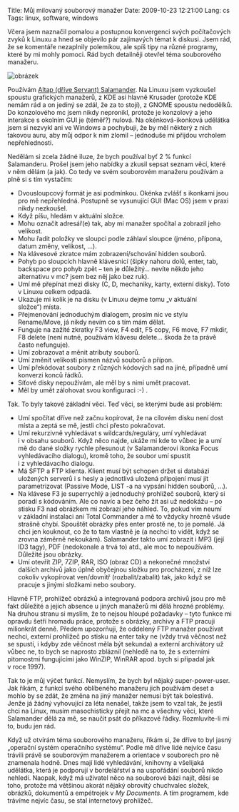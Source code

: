 Title: Můj milovaný souborový manažer
Date: 2009-10-23 12:21:00
Lang: cs
Tags: linux, software, windows

Včera jsem naznačil pomalou a postupnou konvergenci svých počítačových zvyků k Linuxu a hned se objevilo pár zajímavých témat k diskusi. Jsem rád, že se komentáře nezaplnily polemikou, ale spíš tipy na různé programy, které by mi mohly pomoci. Rád bych detailněji otevřel téma souborového manažeru.

![obrázek]({static}/images/121.jpg)

Používám
[Altap (dříve Servant) Salamander](http://www.altap.cz/salam_cz/). Na Linuxu jsem vyzkoušel spoustu grafických manažerů, z KDE asi hlavně Krusader (protože KDE nemám rád a on jediný se zdál, že za to stojí), z GNOME spoustu nedodělků. Do konzolového mc jsem nikdy nepronikl, protože je konzolový a jeho interakce s okolním GUI je (téměř?) nulová. Na okénková-ikonková udělátka jsem si nezvykl ani ve Windows a pochybuji, že by měl některý z nich takovou auru, aby můj odpor k nim zlomil – jednoduše mi přijdou vrcholem nepřehlednosti.

Nedělám si zcela žádné iluze, že bych používal byť 2 % funkcí Salamanderu. Prošel jsem jeho nabídky a zkusil sepsat seznam věcí, které v něm dělám (a jak). Co tedy ve svém souborovém manažeru používám a plně si s tím vystačím:

-   Dvousloupcový formát je asi podmínkou. Okénka zvlášť s ikonkami jsou pro mě nepřehledná. Postupně se vysunující GUI (Mac OS) jsem v praxi nikdy nezkoušel.
-   Když píšu, hledám v aktuální složce.
-   Mohu označit adresář(e) tak, aby mi manažer spočítal a zobrazil jeho velikost.
-   Mohu řadit položky ve sloupci podle záhlaví sloupce (jméno, přípona, datum změny, velikost, …).
-   Na klávesové zkratce mám zobrazení/schování hidden souborů.
-   Pohyb po sloupcích hlavně klávesnicí (šipky nahoru dolů, enter, tab, backspace pro pohyb zpět – ten je důležitý… nevíte někdo jeho alternativu v mc? jsem bez něj jako bez ruk).
-   Umí mě přepínat mezi disky (C, D, mechaniky, karty, externí disky). Toto v Linuxu celkem odpadá.
-   Ukazuje mi kolik je na disku (v Linuxu dejme tomu „v aktuální složce“) místa.
-   Přejmenování jednoduchým dialogem, prosím nic ve stylu Rename/Move, já nikdy nevím co s tím mám dělat.
-   Funguje na zažité zkratky F3 view, F4 edit, F5 copy, F6 move, F7 mkdir, F8 delete (není nutné, používám klávesu delete… škoda že ta právě často nefunguje).
-   Umí zobrazovat a měnit atributy souborů.
-   Umí změnit velikosti písmen názvů souborů a přípon.
-   Umí překódovat soubory z různých kódových sad na jiné, případně umí konverzi konců řádků.
-   Síťové disky nepoužívám, ale měl by s nimi umět pracovat.
-   Měl by umět zálohovat svou konfiguraci :-) .

Tak. To byly takové základní věci. Teď věci, se kterými bude asi problém:

-   Umí spočítat dříve než začnu kopírovat, že na cílovém disku není dost místa a zeptá se mě, jestli chci přesto pokračovat.
-   Umí rekurzivně vyhledávat s wildcards/re­guláry, umí vyhledávat i v obsahu souborů. Když něco najde, ukáže mi kde to vůbec je a umí mě do dané složky rychle přesunout (v Salamanderovi ikonka Focus vyhledávacího dialogu), kromě toho, že soubor umí spustit i z vyhledávacího dialogu.
-   Má SFTP a FTP klienta. Klient musí být schopen držet si databázi uložených serverů i s hesly a jednotlivá uložená připojení musí jít parametrizovat (Passive Mode, LIST -a na vypsání hidden souborů, …).
-   Na klávese F3 je superrychlý a jednoduchý prohlížeč souborů, který si poradí s kódováním. Ale co navíc a bez čeho žít asi už nedokážu – po stisku F3 nad obrázkem mi zobrazí jeho náhled. To, pokud vím neumí v základní instalaci ani Total Commander a mě to vždycky hrozně všude strašně chybí. Spouštět obrázky přes enter prostě ne, to je pomalé. Já chci jen kouknout, co že to tam vlastně je (a nechci to vidět, když se zrovna záměrně nekoukám). Salamander takto umí zobrazit i MP3 (její ID3 tagy), PDF (nedokonale a trvá to) atd., ale moc to nepoužívám. Důležité jsou obrázky.
-   Umí otevřít ZIP, 7ZIP, RAR, ISO (obraz CD) a nekonečné množství dalších archivů jako úplně obyčejnou složku pro procházení, z níž lze cokoliv vykopírovat ven/dovnitř (rozbalit/zabalit) tak, jako když se pracuje s jinými složkami nebo soubory.

Hlavně FTP, prohlížeč obrázků a integrovaná podpora archivů jsou pro mě fakt důležité a jejich absence u jiných manažerů mi dělá hrozné problémy. Na druhou stranu si myslím, že to nejsou hloupé požadavky – tyto funkce mi opravdu šetří hromadu práce, protože s obrázky, archivy a FTP pracuji milionkrát denně. Předem upozorňuji, že oddelený FTP manažer používat nechci, externí prohlížeč po stisku na enter taky ne (vždy trvá věčnost než se spustí, i kdyby zde věčnost měla být sekunda) a externí archivátory už vůbec ne, to bych se naprosto zbláznil (nehledě na to, že s externími pitomostmi fungujícími jako WinZIP, WinRAR apod. bych si připadal jak v roce 1997).

Tak to je můj výčet funkcí. Nemyslím, že bych byl nějaký super-power-user. Jak říkám, z funkcí svého oblíbeného manažeru jich používám deset a mohlo by se zdát, že změna na jiný manažer nemusí být tak bolestivá. Jenže já žádný vyhovující za léta nenašel, takže jsem to vzal tak, že jestli chci na Linux, musím masochisticky přejít na mc a všechny věci, které Salamander dělá za mě, se naučit psát do příkazové řádky. Rozmluvíte-li mi to, budu jen rád.

Když už otvírám téma souborového manažeru, říkám si, že dříve to byl jasný „operační systém operačního systému“. Podle mě dříve lidé nejvíce času trávili právě se souborovým manažerem a orientace v souborech pro ně znamenala hodně. Dnes mají lidé vyhledávání, knihovny a všelijaká udělátka, která je podporují v bordelářství a na uspořádání souborů nikdo nehledí. Naopak, když má uživatel něco na souborové bázi najít, děsí se toho, protože má většinou akorát nějaký obrovitý chuchvalec složek, obrázků, dokumentů a empétrojek v *My Documents*. A tím programem, kde trávíme nejvíc času, se stal internetový prohlížeč.

